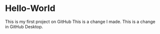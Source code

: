 # Hello-World
This is my first project on GitHub
This is a change I made.
This is a change in GitHub Desktop.